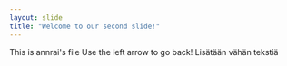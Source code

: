 ```yaml
---
layout: slide
title: "Welcome to our second slide!"
---
```

This is annrai's file
Use the left arrow to go back!
Lisätään vähän tekstiä
